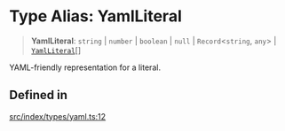 # Type Alias: YamlLiteral

> **YamlLiteral**: `string` \| `number` \| `boolean` \| `null` \| `Record`\<`string`, `any`\> \| [`YamlLiteral`](YamlLiteral.md)[]

YAML-friendly representation for a literal.

## Defined in

[src/index/types/yaml.ts:12](https://github.com/blacksmithgu/datacore/blob/b2f12b09abf3864956181ba4f5c7075bc281ce27/src/index/types/yaml.ts#L12)
